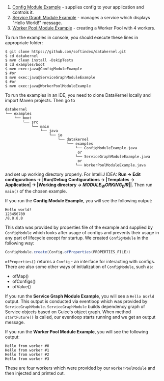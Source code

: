 1. [Config Module Example](https://github.com/softindex/datakernel/blob/master/examples/boot/src/main/java/io/datakernel/examples/ConfigModuleExample.java) - 
supplies config to your application and controls it.
2. [Service Graph Module Example](https://github.com/softindex/datakernel/tree/master/examples/boot/src/main/java/io/datakernel/examples/ServiceGraphModuleExample.java) - 
manages a service which displays "Hello World!" message.
3. [Worker Pool Module Example](https://github.com/softindex/datakernel/tree/master/examples/boot/src/main/java/io/datakernel/examples/WorkerPoolModuleExample.java) - 
creating a Worker Pool with 4 workers.

To run the examples in console, you should execute these lines in appropriate folder:
``` 
$ git clone https://github.com/softindex/datakernel.git
$ cd datakernel
$ mvn clean install -DskipTests
$ cd examples/boot
$ mvn exec:java@ConfigModuleExample
$ #or
$ mvn exec:java@ServiceGraphModuleExample
$ #or
$ mvn exec:java@WorkerPoolModuleExample
```

To run the examples in an IDE, you need to clone DataKernel locally and import Maven projects. Then go to 
```
datakernel
└── examples
    └── boot
        └── src
            └── main
                └── java
                    └── io
                        └── datakernel
                            └── examples
                                └── ConfigModuleExample.java
                                 or
                                └── ServiceGraphModuleExample.java
                                 or
                                └── WorkerPoolModuleExample.java
```
and set up working directory properly. For IntelliJ IDEA:
**Run -> Edit configurations -> |Run/Debug Configurations -> |Templates -> Application| -> |Working directory -> 
$MODULE_WORKING_DIR$||**.
Then run `main()` of the chosen example.

If you run the **Config Module Example**, you will see the following output:
```
Hello world!
123456789
/8.8.8.8
```
This data was provided by properties file of the example and supplied by `ConfigModule` which looks after usage of configs 
and prevents their usage in any part of lifecycle except for startup. We created `ConfigModule` in the following way:

```java 
ConfigModule.create(Config.ofProperties(PROPERTIES_FILE))
```
`ofProperties()` returns a `Config` - an interface for interacting with configs. There are also some other ways of 
initialization of `ConfigModule`, such as:
* ofMap()
* ofConfigs()
* ofValue()


If you run the **Service Graph Module Example**, you will see a `Hello World` output. This output is conducted via eventloop 
which was provided by `ServiceGraphModule`. `ServiceGraphModule` builds dependency graph of Service objects based on 
Guice's object graph. When  method `startFuture()` is called, our eventloop starts running and we get an output message. 


If you run the **Worker Pool Module Example**, you will see the following output:
```
Hello from worker #0
Hello from worker #1
Hello from worker #2
Hello from worker #3
```
These are four workers which were provided by our `WorkerPoolModule` and then injected and printed out. 
